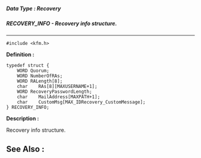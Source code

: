 ##### Data Type : Recovery
##### RECOVERY_INFO - Recovery info structure.
---
```
#include <kfm.h>
```

**Definition :**
```
typedef	struct {
	WORD Quorum;
	WORD NumberOfRAs;
	WORD RALength[8];
	char	RAs[8][MAXUSERNAME+1];
	WORD RecoveryPasswordLength;
	char	MailAddress[MAXPATH+1];
	char	CustomMsg[MAX_IDRecovery_CustomMessage];
} RECOVERY_INFO;
```

**Description :**

Recovery info structure.


**See Also :**
---
